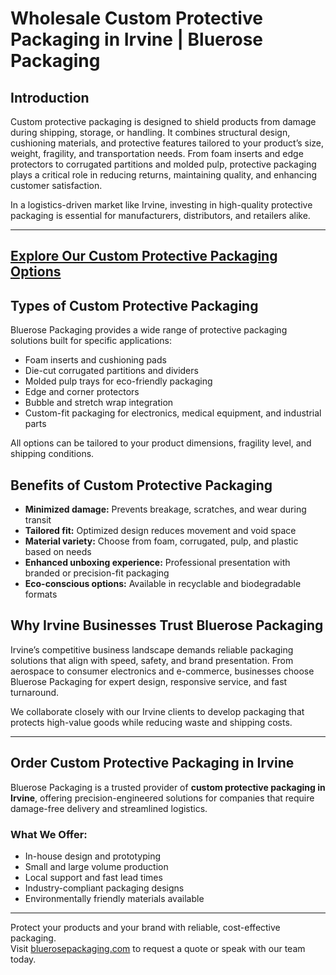 # Wholesale Custom Protective Packaging in Irvine | Bluerose Packaging

## Introduction

Custom protective packaging is designed to shield products from damage during shipping, storage, or handling. It combines structural design, cushioning materials, and protective features tailored to your product’s size, weight, fragility, and transportation needs. From foam inserts and edge protectors to corrugated partitions and molded pulp, protective packaging plays a critical role in reducing returns, maintaining quality, and enhancing customer satisfaction.

In a logistics-driven market like Irvine, investing in high-quality protective packaging is essential for manufacturers, distributors, and retailers alike.

---
[Explore Our Custom Protective Packaging Options](https://www.bluerosepackaging.com/product-category/custom-products/custom-protective-packaging/)
---

## Types of Custom Protective Packaging

Bluerose Packaging provides a wide range of protective packaging solutions built for specific applications:

- Foam inserts and cushioning pads  
- Die-cut corrugated partitions and dividers  
- Molded pulp trays for eco-friendly packaging  
- Edge and corner protectors  
- Bubble and stretch wrap integration  
- Custom-fit packaging for electronics, medical equipment, and industrial parts

All options can be tailored to your product dimensions, fragility level, and shipping conditions.

## Benefits of Custom Protective Packaging

- **Minimized damage:** Prevents breakage, scratches, and wear during transit  
- **Tailored fit:** Optimized design reduces movement and void space  
- **Material variety:** Choose from foam, corrugated, pulp, and plastic based on needs  
- **Enhanced unboxing experience:** Professional presentation with branded or precision-fit packaging  
- **Eco-conscious options:** Available in recyclable and biodegradable formats

## Why Irvine Businesses Trust Bluerose Packaging

Irvine’s competitive business landscape demands reliable packaging solutions that align with speed, safety, and brand presentation. From aerospace to consumer electronics and e-commerce, businesses choose Bluerose Packaging for expert design, responsive service, and fast turnaround.

We collaborate closely with our Irvine clients to develop packaging that protects high-value goods while reducing waste and shipping costs.

---

## Order Custom Protective Packaging in Irvine

Bluerose Packaging is a trusted provider of **custom protective packaging in Irvine**, offering precision-engineered solutions for companies that require damage-free delivery and streamlined logistics.

### What We Offer:

- In-house design and prototyping  
- Small and large volume production  
- Local support and fast lead times  
- Industry-compliant packaging designs  
- Environmentally friendly materials available

---

Protect your products and your brand with reliable, cost-effective packaging.  
Visit [bluerosepackaging.com](https://www.bluerosepackaging.com) to request a quote or speak with our team today.

